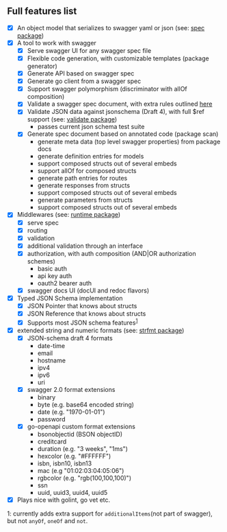 ## Full features list

- [x] An object model that serializes to swagger yaml or json (see: [spec package](https://github.com/go-openapi/spec))
- [x] A tool to work with swagger
  - [x] Serve swagger UI for any swagger spec file
  - [x] Flexible code generation, with customizable templates (package generator)
  - [x] Generate API based on swagger spec
  - [x] Generate go client from a swagger spec
  - [x] Support swagger polymorphism (discriminator with allOf composition)
  - [x] Validate a swagger spec document, with extra rules outlined [here](usage/validate.md)
  - [x] Validate JSON data against jsonschema (Draft 4), with full $ref support (see: [validate package](https://github.com/go-openapi/validate))
    - passes current json schema test suite
  - [x] Generate spec document based on annotated code (package scan)
    - generate meta data (top level swagger properties) from package docs
    - generate definition entries for models
    - support composed structs out of several embeds
    - support allOf for composed structs
    - generate path entries for routes
    - generate responses from structs
    - support composed structs out of several embeds
    - generate parameters from structs
    - support composed structs out of several embeds
- [x] Middlewares (see: [runtime package](https://github.com/go-openapi/runtime))
  - [x] serve spec
  - [x] routing
  - [x] validation
  - [x] additional validation through an interface
  - [x] authorization, with auth composition (AND|OR authorization schemes)
    - basic auth
    - api key auth
    - oauth2 bearer auth
  - [x] swagger docs UI (docUI and redoc flavors)
- [x] Typed JSON Schema implementation
  - [x] JSON Pointer that knows about structs
  - [x] JSON Reference that knows about structs
  - [x] Supports most JSON schema features<sup>[1](#footnote1)</sup>
- [x] extended string and numeric formats (see: [strfmt package](https://github.com/go-openapi/strfmt))
  - [x] JSON-schema draft 4 formats
    - date-time
    - email
    - hostname
    - ipv4
    - ipv6
    - uri
  - [x] swagger 2.0 format extensions
    - binary
    - byte (e.g. base64 encoded string)
    - date (e.g. "1970-01-01")
    - password
  - [x] go-openapi custom format extensions
    - bsonobjectid (BSON objectID)
    - creditcard
    - duration (e.g. "3 weeks", "1ms")
    - hexcolor (e.g. "#FFFFFF")
    - isbn, isbn10, isbn13
    - mac (e.g "01:02:03:04:05:06")
    - rgbcolor (e.g. "rgb(100,100,100)")
    - ssn
    - uuid, uuid3, uuid4, uuid5
- [x] Plays nice with golint, go vet etc.

<a name="footnote1">1</a>: currently adds extra support for `additionalItems`(not part of swagger), but not `anyOf`, `oneOf` and `not`.
